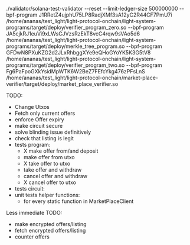 
./validator/solana-test-validator --reset --limit-ledger-size 500000000     --bpf-program J1RRetZ4ujphU75LP8RadjXMf3sA12yC2R44CF7PmU7i         /home/ananas/test_light/light-protocol-onchain/light-system-programs/target/deploy/verifier_program_zero.so --bpf-program JA5cjkRJ1euVi9xLWsCJVzsRzEkT8vcC4rqw9sVAo5d6         /home/ananas/test_light/light-protocol-onchain/light-system-programs/target/deploy/merkle_tree_program.so --bpf-program GFDwN8PXuKZG2d2JLxRhbggXYe9eQHoGYoYK5K3G5tV8  /home/ananas/test_light/light-protocol-onchain/light-system-programs/target/deploy/verifier_program_two.so --bpf-program Fg6PaFpoGXkYsidMpWTK6W2BeZ7FEfcYkg476zPFsLnS /home/ananas/test_light/light-protocol-onchain/market-place-verifier/target/deploy/market_place_verifier.so


TODO:
- Change Utxos
- Fetch only current offers
- enforce Offer expiry
- make circuit secure
- solve blinding issue definitively
- check that listing is legit
- tests program: 
    - X make offer from/and deposit
    - make offer from utxo
    - X take offer to utxo
    - take offer and withdraw
    - cancel offer and withdraw
    - X cancel offer to utxo
- tests circuit:
- unit tests helper functions:
    - for every static function in MarketPlaceClient


Less immediate TODO:
- make encrypted offers/listing
- fetch encrypted offers/listing
- counter offers